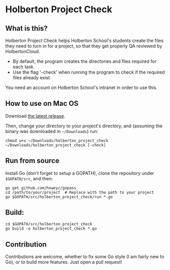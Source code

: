 # Holberton Project Check


## What is this?

Holberton Project Check helps Holberton School's students create the files they need to turn in for a project, so that they get properly QA reviewed by HolbertonCloud.
- By default, the program creates the directories and files required for each task.
- Use the flag '-check' when running the program to check if the required files already exist.

You need an account on Holberton School's intranet in order to use this.


## How to use on Mac OS

Download [the latest release](https://github.com/rudyrigot/holberton_project_check/releases).

Then, change your directory to your project's directory, and (assuming the binary was downloaded in `~/Downloads`) run:
```
chmod u+x ~/Downloads/holberton_project_check
~/Downloads/holberton_project_check [-check]
```


## Run from source

Install Go (don't forget to setup a GOPATH), clone the repository under `$GOPATH/src`, and then:
```
go get github.com/howeyc/gopass
cd /path/to/your/project  # Replace with the path to your project
go $GOPATH/src/holberton_project_check/run *.go
```

## Build:

```
cd $GOPATH/src/holberton_project_check
go build -o holberton_project_check *.go
```


## Contribution

Contributions are welcome, whether to fix some Go style (I am fairly new to Go), or to build more features. Just open a pull request!

